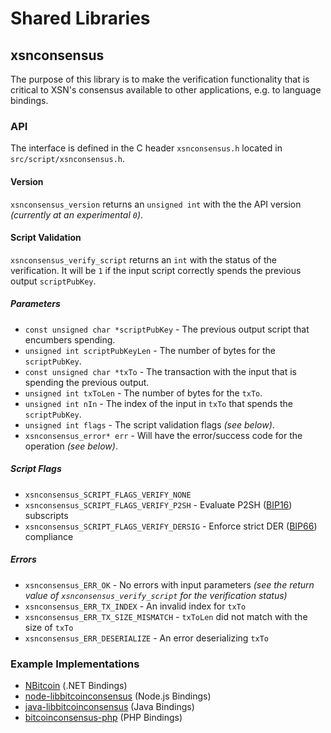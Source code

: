 Shared Libraries
================

## xsnconsensus

The purpose of this library is to make the verification functionality that is critical to XSN's consensus available to other applications, e.g. to language bindings.

### API

The interface is defined in the C header `xsnconsensus.h` located in  `src/script/xsnconsensus.h`.

#### Version

`xsnconsensus_version` returns an `unsigned int` with the the API version *(currently at an experimental `0`)*.

#### Script Validation

`xsnconsensus_verify_script` returns an `int` with the status of the verification. It will be `1` if the input script correctly spends the previous output `scriptPubKey`.

##### Parameters
- `const unsigned char *scriptPubKey` - The previous output script that encumbers spending.
- `unsigned int scriptPubKeyLen` - The number of bytes for the `scriptPubKey`.
- `const unsigned char *txTo` - The transaction with the input that is spending the previous output.
- `unsigned int txToLen` - The number of bytes for the `txTo`.
- `unsigned int nIn` - The index of the input in `txTo` that spends the `scriptPubKey`.
- `unsigned int flags` - The script validation flags *(see below)*.
- `xsnconsensus_error* err` - Will have the error/success code for the operation *(see below)*.

##### Script Flags
- `xsnconsensus_SCRIPT_FLAGS_VERIFY_NONE`
- `xsnconsensus_SCRIPT_FLAGS_VERIFY_P2SH` - Evaluate P2SH ([BIP16](https://github.com/bitcoin/bips/blob/master/bip-0016.mediawiki)) subscripts
- `xsnconsensus_SCRIPT_FLAGS_VERIFY_DERSIG` - Enforce strict DER ([BIP66](https://github.com/bitcoin/bips/blob/master/bip-0066.mediawiki)) compliance

##### Errors
- `xsnconsensus_ERR_OK` - No errors with input parameters *(see the return value of `xsnconsensus_verify_script` for the verification status)*
- `xsnconsensus_ERR_TX_INDEX` - An invalid index for `txTo`
- `xsnconsensus_ERR_TX_SIZE_MISMATCH` - `txToLen` did not match with the size of `txTo`
- `xsnconsensus_ERR_DESERIALIZE` - An error deserializing `txTo`

### Example Implementations
- [NBitcoin](https://github.com/NicolasDorier/NBitcoin/blob/master/NBitcoin/Script.cs#L814) (.NET Bindings)
- [node-libbitcoinconsensus](https://github.com/bitpay/node-libbitcoinconsensus) (Node.js Bindings)
- [java-libbitcoinconsensus](https://github.com/dexX7/java-libbitcoinconsensus) (Java Bindings)
- [bitcoinconsensus-php](https://github.com/Bit-Wasp/bitcoinconsensus-php) (PHP Bindings)
